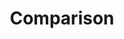 ---
title: Comparison
longTitle: 'Comparison'
tags:
- gccommon
relatedTerm:
- "[[Benchmarks Assessment]]"
use:
- "[[Comparative analysis]]"
---
